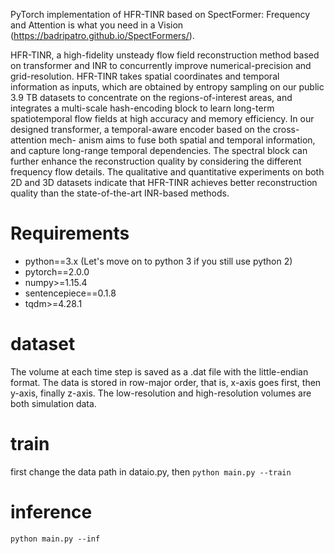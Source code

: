 PyTorch implementation of HFR-TINR based on  SpectFormer: Frequency and Attention is what you need in a Vision (https://badripatro.github.io/SpectFormers/).

HFR-TINR, a high-fidelity unsteady flow field reconstruction method based on transformer and INR to concurrently improve numerical-precision and grid-resolution. HFR-TINR takes spatial coordinates and temporal information as inputs, which are obtained by entropy sampling on our public 3.9 TB datasets to concentrate on the regions-of-interest areas, and integrates a multi-scale hash-encoding block to learn long-term spatiotemporal flow fields at high accuracy and memory efficiency. In our designed transformer, a temporal-aware encoder based on the cross-attention mech- anism aims to fuse both spatial and temporal information, and capture long-range temporal dependencies. The spectral block can further enhance the reconstruction quality by considering the different frequency flow details. The qualitative and quantitative experiments on both 2D and 3D datasets indicate that HFR-TINR achieves better reconstruction quality than the state-of-the-art INR-based methods.

# Requirements
- python==3.x (Let's move on to python 3 if you still use python 2)
- pytorch==2.0.0
- numpy>=1.15.4
- sentencepiece==0.1.8
- tqdm>=4.28.1

# dataset
The volume at each time step is saved as a .dat file with the little-endian format. The data is stored in row-major order, that is, 
x-axis goes first, then y-axis, finally z-axis. The low-resolution and high-resolution volumes are both simulation data.


# train
first change the data path in dataio.py, then 
`python main.py --train`
# inference
`python main.py --inf`

